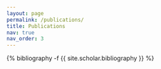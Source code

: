 ```yaml
---
layout: page
permalink: /publications/
title: Publications
nav: true
nav_order: 3
---
```




<div class="publications">
  {% bibliography -f {{ site.scholar.bibliography }} %}
</div>

<script>
document.addEventListener('DOMContentLoaded', function() {
  // 精确匹配作者名
  const entries = document.querySelectorAll('.publications .entry [itemprop="author"]');
  entries.forEach(el => {
    el.innerHTML = el.innerHTML.replace('Li*, Tinghua', '<strong>Li*, Tinghua</strong>');
    el.innerHTML = el.innerHTML.replace('厉庭华*', '<strong>厉庭华*</strong>');
    el.innerHTML = el.innerHTML.replace('厉庭华', '<strong>厉庭华</strong>');
  });
});
</script>